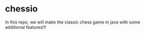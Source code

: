 # chessio
In this repo, we will make the classic chess game in java with some additional features!!!
